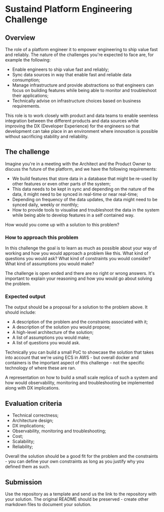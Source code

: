 # Sustaind Platform Engineering Challenge

## Overview

The role of a platform engineer it to empower engineering to ship value fast and reliably.
The nature of the challenges you're expected to face are, for example the following:

- Enable engineers to ship value fast and reliably;
- Sync data sources in way that enable fast and reliable data consumption;
- Manage infrastructure and provide abstractions so that engineers can focus on building features while being able to monitor and troubleshoot their applications;
- Technically advise on infrastructure choices based on business requirements.

This role is to work closely with product and data teams to enable seemless integration between the different products and data sources while improving the DX (Developer Experience) for the engineers so that development can take place in an environment where innovation is possible without sacrificing stability and reliability.

## The challenge

Imagine you're in a meeting with the Architect and the Product Owner to discuss the future of the platform, and we have the following requirements:

- We build features that store data in a database that might be re-used by other features or even other parts of the system;
- This data needs to be kept in sync and depending on the nature of the data, it might need to be synced in real-time or near real-time;
- Depending on frequency of the data updates, the data might need to be synced daily, weekly or monthly;
- How to provide tools to visualise and troubleshoot the data in the system while being able to develop features in a self contained way.

How would you come up with a solution to this problem?

### How to approach this problem

In this challenge the goal is to learn as much as possible about your way of working and how you would approach a problem like this. What kind of questions you would ask? What kind of constraints you would consider? What kind of assumptions you would make?

The challenge is open ended and there are no right or wrong answers. It's important to explain your reasoning and how you would go about solving the problem.

### Expected output

The output should be a proposal for a solution to the problem above. It should include:

- A description of the problem and the constraints associated with it;
- A description of the solution you would propose;
- A high-level architecture of the solution;
- A list of assumptions you would make;
- A list of questions you would ask.

Technically you can build a small PoC to showcase the solution that takes into account that we're using ECS in AWS - but overall docker and containers is the important aspect of this challenge - not the specific technology of where these are ran.

A representation on how to build a small scale replica of such a system and how would observability, monitoring and troubleshooting be implemented along with DX implications.

## Evaluation criteria

- Technical correctness;
- Architecture design;
- DX implications;
- Observability, monitoring and troubleshooting;
- Cost;
- Scalability;
- Reliability;

Overall the solution should be a good fit for the problem and the constraints - you can define your own constraints as long as you justify why you defined them as such.

## Submission

Use the repository as a template and send us the link to the repository with your solution. The original README should be preserved - create other markdown files to document your solution.














